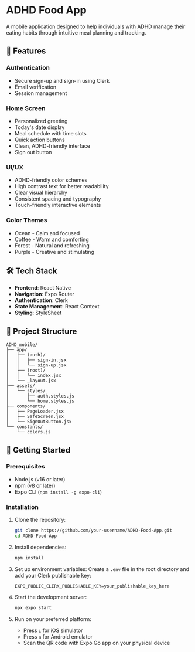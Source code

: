 # ADHD Food App

A mobile application designed to help individuals with ADHD manage their eating habits through intuitive meal planning and tracking.

## 🚀 Features

### Authentication
- Secure sign-up and sign-in using Clerk
- Email verification
- Session management

### Home Screen
- Personalized greeting
- Today's date display
- Meal schedule with time slots
- Quick action buttons
- Clean, ADHD-friendly interface
- Sign out button

### UI/UX
- ADHD-friendly color schemes
- High contrast text for better readability
- Clear visual hierarchy
- Consistent spacing and typography
- Touch-friendly interactive elements


### Color Themes
- Ocean - Calm and focused
- Coffee - Warm and comforting
- Forest - Natural and refreshing
- Purple - Creative and stimulating


## 🛠 Tech Stack

- **Frontend**: React Native
- **Navigation**: Expo Router
- **Authentication**: Clerk
- **State Management**: React Context
- **Styling**: StyleSheet

## 📂 Project Structure

```
ADHD_mobile/
├── app/
│   ├── (auth)/
│   │   ├── sign-in.jsx
│   │   └── sign-up.jsx
│   ├── (root)/
│   │   └── index.jsx
│   └── _layout.jsx
├── assets/
│   └── styles/
│       ├── auth.styles.js
│       └── home.styles.js
├── components/
│   ├── PageLoader.jsx
│   ├── SafeScreen.jsx
│   └── SignOutButton.jsx
└── constants/
    └── colors.js
```

## 🚀 Getting Started

### Prerequisites
- Node.js (v16 or later)
- npm (v8 or later)
- Expo CLI (`npm install -g expo-cli`)

### Installation

1. Clone the repository:
   ```bash
   git clone https://github.com/your-username/ADHD-Food-App.git
   cd ADHD-Food-App
   ```

2. Install dependencies:
   ```bash
   npm install
   ```

3. Set up environment variables:
   Create a `.env` file in the root directory and add your Clerk publishable key:
   ```
   EXPO_PUBLIC_CLERK_PUBLISHABLE_KEY=your_publishable_key_here
   ```

4. Start the development server:
   ```bash
   npx expo start
   ```

5. Run on your preferred platform:
   - Press `i` for iOS simulator
   - Press `a` for Android emulator
   - Scan the QR code with Expo Go app on your physical device

